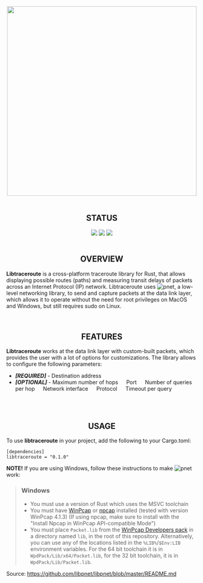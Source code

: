 <div align="center"><img src="https://user-images.githubusercontent.com/45048351/87528259-f8834280-c695-11ea-9886-5a0d60b4c977.png" width=500/> </div>

<br/>

## <div align="center"> STATUS </div>
<div align="center"> 
<span margin=15><img src=https://img.shields.io/github/workflow/status/ilyagrishkov/libtraceroute/Rust?style=for-the-badge&logo=appveyor/></span>
<span margin=15><img src=https://img.shields.io/github/license/ilyagrishkov/libtraceroute?style=for-the-badge&logo=appveyor/></span>
<span margin=15><img src=https://img.shields.io/badge/Rust-1.44.1-orange?style=for-the-badge&logo=appveyor/></span>
 
</div>

<br/>

## <div align="center"> OVERVIEW </div>
**Libtraceroute** is a cross-platform traceroute library for Rust, that allows displaying possible routes (paths) and measuring transit delays of packets across an Internet Protocol (IP) network. Libtraceroute uses ![pnet](https://github.com/libpnet/libpnet), a low-level networking library, to send and capture packets at the  data link layer, which allows it to operate without the need for root privileges on MacOS and Windows, but still requires sudo on Linux. 


<br/>

## <div align="center"> FEATURES </div>
**Libtraceroute** works at the data link layer with custom-built packets, which provides the user with a lot of options for customizations. The library allows to configure the following parameters:  
- **_[REQUIRED]_** - Destination address    
- **_[OPTIONAL]_** - Maximum number of hops &emsp; Port &emsp; Number of queries per hop &emsp; Network interface &emsp; Protocol &emsp; Timeout per query 

<br/><br/>

## <div align="center"> USAGE </div>

To use **libtraceroute** in your project, add the following to your Cargo.toml:

```
[dependencies]
libtraceroute = "0.1.0"
```

**NOTE!** If you are using Windows, follow these instructions to make ![pnet](https://github.com/libpnet/libpnet) work:
> ### Windows
> * You must use a version of Rust which uses the MSVC toolchain
> * You must have [WinPcap](https://www.winpcap.org/) or [npcap](https://nmap.org/npcap/) installed
>   (tested with version WinPcap 4.1.3) (If using npcap, make sure to install with the "Install Npcap in WinPcap API-compatible Mode")
> * You must place `Packet.lib` from the [WinPcap Developers pack](https://www.winpcap.org/devel.htm)
>   in a directory named `lib`, in the root of this repository. Alternatively, you can use any of the
>   locations listed in the `%LIB%`/`$Env:LIB` environment variables. For the 64 bit toolchain it is
>   in `WpdPack/Lib/x64/Packet.lib`, for the 32 bit toolchain, it is in `WpdPack/Lib/Packet.lib`.
  
Source: https://github.com/libpnet/libpnet/blob/master/README.md
<div align="center">
</div>
